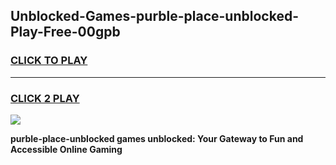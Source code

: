 
## Unblocked-Games-purble-place-unblocked-Play-Free-00gpb
<h3>
<a href="https://premium76.site?title=purble-place-unblocked&ref=19M">CLICK TO PLAY</a></h3>
<hr>

<h3>
<a href="https://premium76.site?title=purble-place-unblocked&ref=19M">CLICK 2 PLAY</a>
  
</h3>

<a href="https://premium76.site?title=purble-place-unblocked&ref=19M"><img src="https://clearcache.store/games.png"></a>


**purble-place-unblocked games unblocked: Your Gateway to Fun and Accessible Online Gaming**
